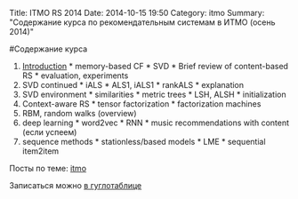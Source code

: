 Title: ITMO RS 2014
Date: 2014-10-15 19:50
Category: itmo
Summary: "Содержание курса по рекомендательным системам в ИТМО (осень 2014)"


#Содержание курса
  1. [Introduction]({filename}/itmo-recsys-2014/lecture1.md)
    * memory-based CF
    * SVD
    * Brief review of content-based RS
    * evaluation, experiments
  2. SVD continued
    * iALS
    * ALS1, iALS1
    * rankALS
    * explanation
  3. SVD environment
    * similarities
    * metric trees
    * LSH, ALSH
    * initialization
  4. Context-aware RS
    * tensor factorization
    * factorization machines
  5. RBM, random walks (overview)
  6. deep learning
    * word2vec
    * RNN
    * music recommendations with content (если успеем)
  7. sequence methods
    * stationless/based models
    * LME
    * sequential item2item

Посты по теме: [itmo](http://www.4ducks.ru/category/itmo.html)

Записаться можно [в гуглотаблице](https://docs.google.com/spreadsheets/d/1v_Hqs7BjI-hR8tPOsRJHJ8wrtZHzQnB0JeuW3s09cT8/edit?usp=sharing)